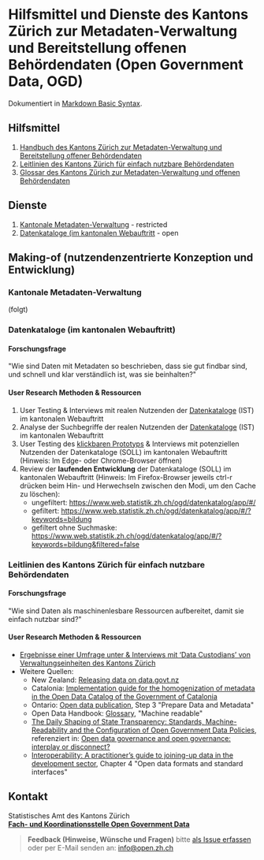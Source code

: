 # Hilfsmittel und Dienste des Kantons Zürich zur Metadaten-Verwaltung und Bereitstellung offenen Behördendaten (Open Government Data, OGD)

Dokumentiert in [Markdown Basic Syntax](https://www.markdownguide.org/basic-syntax).

## Hilfsmittel
1. [Handbuch des Kantons Zürich zur Metadaten-Verwaltung und Bereitstellung offener Behördendaten](https://github.com/openZH/mdd-ogd-handbook/blob/main/metadatenverwaltung.md)
2. [Leitlinien des Kantons Zürich für einfach nutzbare Behördendaten](https://github.com/openZH/mdd-ogd-handbook/blob/main/publikationsleitlinien.md)
3. [Glossar des Kantons Zürich zur Metadaten-Verwaltung und offenen Behördendaten](https://github.com/openZH/mdd-ogd-handbook/blob/main/glossar.md)

## Dienste
1. [Kantonale Metadaten-Verwaltung](https://zh.ch/metadatenverwaltung) - restricted
2. [Datenkataloge (im kantonalen Webauftritt](https://zh.ch/opendata) - open

## Making-of (nutzendenzentrierte Konzeption und Entwicklung)

### Kantonale Metadaten-Verwaltung
(folgt)

### Datenkataloge (im kantonalen Webauftritt)

#### Forschungsfrage
"Wie sind Daten mit Metadaten so beschrieben, dass sie gut findbar sind, und schnell und klar verständlich ist, was sie beinhalten?"

#### User Research Methoden & Ressourcen
1. User Testing & Interviews mit realen Nutzenden der [Datenkataloge](https://zh.ch/opendata) (IST) im kantonalen Webauftritt
2. Analyse der Suchbegriffe der realen Nutzenden der [Datenkataloge](https://zh.ch/opendata) (IST) im kantonalen Webauftritt
3. User Testing des [klickbaren Prototyps](https://www.figma.com/proto/HIhNaQOTqrPj8xH0HBGPNS/KTZH-Statistisches-Amt?page-id=14478%3A73959&node-id=16234%3A635&viewport=1215%2C-1722%2C0.43184879422187805&scaling=min-zoom) & Interviews mit potenziellen Nutzenden der Datenkataloge (SOLL) im kantonalen Webauftritt (Hinweis: Im Edge- oder Chrome-Browser öffnen)
4. Review der **laufenden Entwicklung** der Datenkataloge (SOLL) im kantonalen Webauftritt (Hinweis: Im Firefox-Browser jeweils ctrl-r drücken beim Hin- und Herwechseln zwischen den Modi, um den Cache zu löschen):
   - ungefiltert: https://www.web.statistik.zh.ch/ogd/datenkatalog/app/#/
   - gefiltert: https://www.web.statistik.zh.ch/ogd/datenkatalog/app/#/?keywords=bildung
   - gefiltert ohne Suchmaske: https://www.web.statistik.zh.ch/ogd/datenkatalog/app/#/?keywords=bildung&filtered=false

### Leitlinien des Kantons Zürich für einfach nutzbare Behördendaten

#### Forschungsfrage
"Wie sind Daten als maschinenlesbare Ressourcen aufbereitet, damit sie einfach nutzbar sind?"

#### User Research Methoden & Ressourcen
- [Ergebnisse einer Umfrage unter & Interviews mit ‘Data Custodians’ von Verwaltungseinheiten des Kantons Zürich](https://docs.google.com/document/d/1IFRJPMRtX1rD5O8Sdqb1F3I-Sv3Y-V5-z3Kew6ywEkY/edit?usp=sharing)
- Weitere Quellen:
   - New Zealand: [Releasing data on data.govt.nz](https://www.data.govt.nz/catalogue-guide/releasing-data-on-data-govt-nz)
   - Catalonia: [Implementation guide for the homogenization of metadata in the Open Data Catalog of the Government of Catalonia](https://medium.com/opendatacharter/implementation-guide-for-the-homogenization-of-metadata-in-the-open-data-catalog-of-the-government-f5459543f262)
   - Ontario: [Open data publication](https://www.ontario.ca/document/open-data-guidebook-guide-open-data-directive/open-data-publication#section-2), Step 3 "Prepare Data and Metadata"
   - Open Data Handbook: [Glossary](http://opendatahandbook.org/glossary/en/terms/machine-readable/), "Machine readable"
   - [The Daily Shaping of State Transparency: Standards, Machine-Readability and the Configuration of Open Government Data Policies](https://sciencetechnologystudies.journal.fi/article/view/60221/pdf_36), referenziert in: [Open data governance and open governance: interplay or disconnect?](https://blog.okfn.org/2019/02/20/open-data-governance-and-open-governance-interplay-or-disconnect/)
   - [Interoperability: A practitioner’s guide to joining-up data in the development sector](https://www.data4sdgs.org/resources/interoperability-practitioners-guide-joining-data-development-sector), Chapter 4 "Open data formats and standard interfaces"

## Kontakt
Statistisches Amt des Kantons Zürich <br>
**[Fach- und Koordinationsstelle Open Government Data](https://www.zh.ch/de/direktion-der-justiz-und-des-innern/statistisches-amt/open-government-data.html#1128196644)**

> **Feedback (Hinweise, Wünsche und Fragen)** bitte [als Issue erfassen](https://github.com/openZH/mdd-ogd-handbook/issues) oder per E-Mail senden an: info@open.zh.ch
